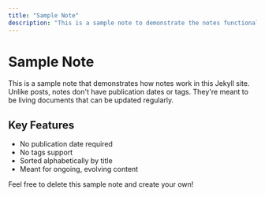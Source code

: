 ```yaml
---
title: "Sample Note"
description: "This is a sample note to demonstrate the notes functionality."
---
```


# Sample Note

This is a sample note that demonstrates how notes work in this Jekyll site. Unlike posts, notes don't have publication dates or tags. They're meant to be living documents that can be updated regularly.

## Key Features

- No publication date required
- No tags support
- Sorted alphabetically by title
- Meant for ongoing, evolving content

Feel free to delete this sample note and create your own!